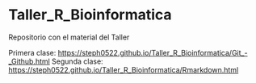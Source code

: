 # Taller_R_Bioinformatica

Repositorio con el material del Taller

Primera clase: https://steph0522.github.io/Taller_R_Bioinformatica/Git_-_Github.html
Segunda clase: https://steph0522.github.io/Taller_R_Bioinformatica/Rmarkdown.html

